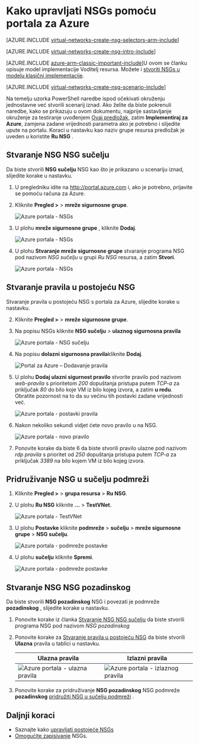 <properties 
   pageTitle="Kako stvoriti NSGs u načinu ARM pomoću portala za Azure | Microsoft Azure"
   description="Saznajte kako stvoriti i implementirati NSGs u OBLAK pomoću portala za Azure"
   services="virtual-network"
   documentationCenter="na"
   authors="jimdial"
   manager="carmonm"
   editor="tysonn"
   tags="azure-resource-manager"
/>
<tags 
   ms.service="virtual-network"
   ms.devlang="na"
   ms.topic="article"
   ms.tgt_pltfrm="na"
   ms.workload="infrastructure-services"
   ms.date="02/04/2016"
   ms.author="jdial" />

# <a name="how-to-manage-nsgs-using-the-azure-portal"></a>Kako upravljati NSGs pomoću portala za Azure

[AZURE.INCLUDE [virtual-networks-create-nsg-selectors-arm-include](../../includes/virtual-networks-create-nsg-selectors-arm-include.md)]

[AZURE.INCLUDE [virtual-networks-create-nsg-intro-include](../../includes/virtual-networks-create-nsg-intro-include.md)]

[AZURE.INCLUDE [azure-arm-classic-important-include](../../includes/azure-arm-classic-important-include.md)]U ovom se članku opisuje model implementacije Voditelj resursa. Možete i [stvoriti NSGs u modelu klasični implementacije](virtual-networks-create-nsg-classic-ps.md).

[AZURE.INCLUDE [virtual-networks-create-nsg-scenario-include](../../includes/virtual-networks-create-nsg-scenario-include.md)]

Na temelju uzorka PowerShell naredbe ispod očekivati okruženju jednostavne već stvorili scenarij iznad. Ako želite da biste pokrenuli naredbe, kako se prikazuju u ovom dokumentu, najprije sastavljanje okruženje za testiranje uvođenjem [Ovaj predložak](http://github.com/telmosampaio/azure-templates/tree/master/201-IaaS-WebFrontEnd-SQLBackEnd), zatim **Implementiraj za Azure**, zamjena zadane vrijednosti parametra ako je potrebno i slijedite upute na portalu. Koraci u nastavku kao naziv grupe resursa predložak je uveden u koristite **Ru NSG** .

## <a name="create-the-nsg-frontend-nsg"></a>Stvaranje NSG NSG sučelju

Da biste stvorili **NSG sučelju** NSG kao što je prikazano u scenariju iznad, slijedite korake u nastavku.

1. U pregledniku idite na http://portal.azure.com i, ako je potrebno, prijavite se pomoću računa za Azure.
2. Kliknite **Pregled >** > **mreže sigurnosne grupe**.

    ![Azure portala - NSGs](./media/virtual-networks-create-nsg-arm-pportal/figure11.png)

3. U plohu **mreže sigurnosne grupe** , kliknite **Dodaj**.
  
    ![Azure portala - NSGs](./media/virtual-networks-create-nsg-arm-pportal/figure12.png)

4. U plohu **Stvaranje mreže sigurnosne grupe** stvaranje programa NSG pod nazivom *NSG sučelju* u grupi *Ru NSG* resursa, a zatim **Stvori**.

    ![Azure portala - NSGs](./media/virtual-networks-create-nsg-arm-pportal/figure13.png)

## <a name="create-rules-in-an-existing-nsg"></a>Stvaranje pravila u postojeću NSG

Stvaranje pravila u postojeću NSG s portala za Azure, slijedite korake u nastavku.

2. Kliknite **Pregled >** > **mreže sigurnosne grupe**.

3. Na popisu NSGs kliknite **NSG sučelju** > **ulaznog sigurnosna pravila**

    ![Azure portala - NSG sučelju](./media/virtual-networks-create-nsg-arm-pportal/figure2.png)

4. Na popisu **dolazni sigurnosna pravila**kliknite **Dodaj**.

    ![Portal za Azure – Dodavanje pravila](./media/virtual-networks-create-nsg-arm-pportal/figure3.png)

5. U plohu **Dodaj ulazni sigurnost pravilo** stvorite pravilo pod nazivom *web-pravila* s prioritetom *200* dopuštanja pristupa putem *TCP-a* za priključak *80* do bilo koje VM iz bilo kojeg izvora, a zatim **u redu**. Obratite pozornost na to da su većinu tih postavki zadane vrijednosti već.

    ![Azure portala - postavki pravila](./media/virtual-networks-create-nsg-arm-pportal/figure4.png)

6. Nakon nekoliko sekundi vidjet ćete novo pravilo u na NSG.

    ![Azure portala - novo pravilo](./media/virtual-networks-create-nsg-arm-pportal/figure5.png)

7. Ponovite korake da biste 6 da biste stvorili pravilo ulazne pod nazivom *rdp pravila* s prioritet od *250* dopuštanja pristupa putem *TCP-a* za priključak *3389* na bilo kojem VM iz bilo kojeg izvora.

## <a name="associate-the-nsg-to-the-frontend-subnet"></a>Pridruživanje NSG u sučelju podmreži

1. Kliknite **Pregled >** > **grupa resursa** > **Ru NSG**.
2. U plohu **Ru NSG** kliknite **...**  >  **TestVNet**.

    ![Azure portala - TestVNet](./media/virtual-networks-create-nsg-arm-pportal/figure14.png)

3. U plohu **Postavke** kliknite **podmreže** > **sučelju** > **mreže sigurnosne grupe** > **NSG sučelju**.

    ![Azure portala - podmreže postavke](./media/virtual-networks-create-nsg-arm-pportal/figure15.png)

4. U plohu **sučelju** kliknite **Spremi**.

    ![Azure portala - podmreže postavke](./media/virtual-networks-create-nsg-arm-pportal/figure16.png)

## <a name="create-the-nsg-backend-nsg"></a>Stvaranje NSG NSG pozadinskog

Da biste stvorili **NSG pozadinskog** NSG i povezati je podmreže **pozadinskog** , slijedite korake u nastavku.

1. Ponovite korake iz članka [Stvaranje NSG NSG sučelju](#Create-the-NSG-FrontEnd-NSG) da biste stvorili programa NSG pod nazivom *NSG pozadinskog*
2. Ponovite korake za [Stvaranje pravila u postojeću NSG](#Create-rules-in-an-existing-NSG) da biste stvorili **Ulazna** pravila u tablici u nastavku.

  	|Ulazna pravila|Izlazni pravila|
  	|---|---|
  	|![Azure portala - ulazna pravila](./media/virtual-networks-create-nsg-arm-pportal/figure17.png)|![Azure portala - izlaznog pravila](./media/virtual-networks-create-nsg-arm-pportal/figure18.png)|

3. Ponovite korake za pridruživanje **NSG pozadinskog** NSG podmreže **pozadinskog** [pridružiti NSG u sučelju podmreži](#Associate-the-NSG-to-the-FrontEnd-subnet) .

## <a name="next-steps"></a>Daljnji koraci

- Saznajte kako [upravljati postojeće NSGs](virtual-network-manage-nsg-arm-portal.md)
- [Omogućite zapisivanje](virtual-network-nsg-manage-log.md) NSGs.